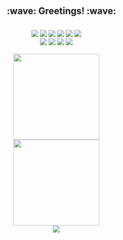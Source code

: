 <div align=center id="user-content-toc">
  <ul>
    <summary><h2 style="display: inline-block;">:wave: Greetings! :wave:</h2></summary>
  </ul>
</div>

<div align=center>
  <img src="https://img.shields.io/badge/c++-%2300599C.svg?style=for-the-badge&logo=c%2B%2B&logoColor=white" />
  <img src="https://img.shields.io/badge/dart-%230175C2.svg?style=for-the-badge&logo=dart&logoColor=white" />
  <img src="https://img.shields.io/badge/java-%23ED8B00.svg?style=for-the-badge&logo=openjdk&logoColor=white" />
  <img src="https://img.shields.io/badge/kotlin-%237F52FF.svg?style=for-the-badge&logo=kotlin&logoColor=white" />
  <img src="https://img.shields.io/badge/shell_script-%23121011.svg?style=for-the-badge&logo=gnu-bash&logoColor=white" />
  <img src="https://img.shields.io/badge/python-3670A0?style=for-the-badge&logo=python&logoColor=ffdd54" />
  <br>
  <img src="https://img.shields.io/badge/flask-%23000.svg?style=for-the-badge&logo=flask&logoColor=white" />
  <img src="https://img.shields.io/badge/Flutter-%2302569B.svg?style=for-the-badge&logo=Flutter&logoColor=white" />
  <img src="https://img.shields.io/badge/Android%20Studio-3DDC84.svg?style=for-the-badge&logo=android-studio&logoColor=white" />
  <img src="https://img.shields.io/badge/IntelliJIDEA-000000.svg?style=for-the-badge&logo=intellij-idea&logoColor=white" />
</div>

<br>

<div align=center>
  <picture>
    <source
      height=200
      srcset="https://github-readme-stats.vercel.app/api?username=lazyyq&rank_icon=github&show_icons=true&theme=dark"
      media="(prefers-color-scheme: dark)"
    />
    <source
      height=200
      srcset="https://github-readme-stats.vercel.app/api?username=lazyyq&rank_icon=github&show_icons=true"
      media="(prefers-color-scheme: light), (prefers-color-scheme: no-preference)"
    />
    <img height=200 src="https://github-readme-stats.vercel.app/api?username=lazyyq&rank_icon=github&show_icons=true" />
  </picture>

  <br>
  
  <picture>
    <source
      height=200
      srcset="https://github-readme-stats.vercel.app/api/top-langs/?username=lazyyq&layout=compact&theme=dark"
      media="(prefers-color-scheme: dark)"
    />
    <source
      height=200
      srcset="https://github-readme-stats.vercel.app/api/top-langs/?username=lazyyq&layout=compact"
      media="(prefers-color-scheme: light), (prefers-color-scheme: no-preference)"
    />
    <img height=200 src="https://github-readme-stats.vercel.app/api/top-langs/?username=lazyyq&layout=compact" />
  </picture>

  <br>
  
  <img src="http://mazassumnida.wtf/api/v2/generate_badge?boj=kykint" />
</div>
